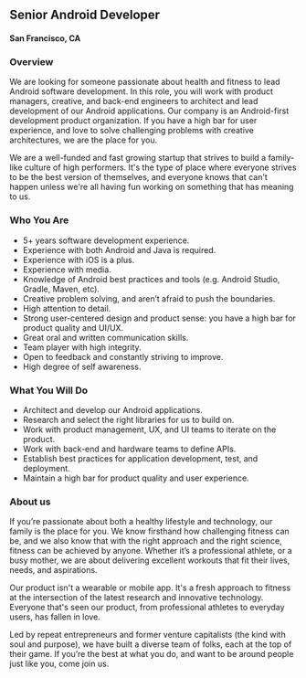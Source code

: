 ## Senior Android Developer
#### San Francisco, CA

### Overview
We are looking for someone passionate about health and fitness to lead Android software development. In this role, you will work with product managers, creative, and back-end engineers to architect and lead development of our Android applications. Our company is an Android-first development product organization. If you have a high bar for user experience, and love to solve challenging problems with creative architectures, we are the place for you.

We are a well-funded and fast growing startup that strives to build a family-like culture of high performers. It's the type of place where everyone strives to be the best version of themselves, and everyone knows that can't happen unless we're all having fun working on something that has meaning to us.

### Who You Are
+	5+ years software development experience.
+	Experience with both Android and Java is required.
+	Experience with iOS is a plus.
+	Experience with media.
+	Knowledge of Android best practices and tools (e.g. Android Studio, Gradle, Maven, etc).
+	Creative problem solving, and aren’t afraid to push the boundaries.
+	High attention to detail.
+	Strong user-centered design and product sense: you have a high bar for product quality and UI/UX.
+	Great oral and written communication skills.
+	Team player with high integrity.
+	Open to feedback and constantly striving to improve.
+	High degree of self awareness.

### What You Will Do
+	Architect and develop our Android applications.
+	Research and select the right libraries for us to build on.
+	Work with product management, UX, and UI teams to iterate on the product.
+	Work with back-end and hardware teams to define APIs.
+	Establish best practices for application development, test, and deployment.
+	Maintain a high bar for product quality and user experience.


### About us
If you’re passionate about both a healthy lifestyle and technology, our family is the place for you. We know firsthand how challenging fitness can be, and we also know that with the right approach and the right science, fitness can be achieved by anyone. Whether it’s a professional athlete, or a busy mother, we are about delivering excellent workouts that fit their lives, needs, and aspirations.

Our product isn't a wearable or mobile app. It's a fresh approach to fitness at the intersection of the latest research and innovative technology. Everyone that's seen our product, from professional athletes to everyday users, has fallen in love.

Led by repeat entrepreneurs and former venture capitalists (the kind with soul and purpose), we have built a diverse team of folks, each at the top of their game. If you’re the best at what you do, and want to be around people just like you, come join us.

